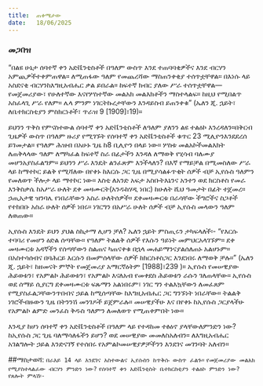 ```yaml
---
title:  ጠቀሜታው
date:   18/06/2025
---
```


### መጋበዝ 


 
“በልዩ ሁኔታ ሰባተኛ ቀን አድቬንቲስቶች በዓለም ውስጥ እንደ ተጠባባቂዎችና እንደ ብርሃን አምጪዎችተቀምጠዋል። ለሚጠፋው ዓለም የመጨረሻው ማስጠንቀቂያ ተሰጥቷቸዋል። በእነሱ ላይ አስደናቂ ብርሃንከእግዚአብሔር ቃል ይበራል። ከፍተኛ ክብር ያለው ሥራ ተሰጥቷቸዋል—የመጀመሪያው፣ የሁለተኛው እናየሦስተኛው መልአክ መልእክቶችን ማስተላልፍ። ከዚህ የሚበልጥ አስፈላጊ ሥራ የለም። ሌላ ምንም ነገርትኩረታቸውን እንዳይስብ ይጠንቀቁ” (ኤለን ጂ. ኋይት፣ ለቤተክርስቲያን ምስክርነቶች፣ ጥራዝ 9 [1909]፣19)።
 
ይህንን ጥቅስ የምናስተውል ሰባተኛ ቀን አድቬንቲስቶች ለዓለም ያለንን ልዩ ተልዕኮ እንረዳለን።በቅርብ ጊዜዎች ውስጥ በዓለም ዙሪያ የሚገኙት የሰባተኛ ቀን አድቬንቲስቶች ቁጥር 23 ሚሊዮንእንደደረሰ ይገመታል። የዓለም  ሕዝብ በአሁኑ ጊዜ ከ8 ቢሊዮን በላይ ነው። ሦስቱ መልአኮችመልእክት ለጠቅላላው ዓለም ለማካፈል ከፍተኛ ስራ በፊታችን እንዳለ ለማወቅ የሂሳብ ባለሙያ መሆንአያስፈልግም። ይህንን ሥራ እንዴት ልንፈጽም እንችላለን?
በእኛ የማይቻል በሚመስለው ሥራ ላይ ከማተኮር ይልቅ የሚሻለው በየቀኑ ከእርሱ ጋር ጊዜ በሚያሳልፉጥቂት ሰዎች ብቻ ኢየሱስ ዓለምን የመለወጥ ችሎታ ላይ ማተኮር ነው። እስቲ ለአንድ አፍታ አስቡትእኔንና አንተን ወደ ክርስቶስ የመራ እንቅስቃሴ ከአሥራ ሁለት ደቀ መዛሙርት(አንዱከሃዲ ነበር) ከሁለት ሺህ ዓመታት በፊት ተጀመረ። ኃጢአታዊ ዝንባሌ የነበራቸውን አስራ ሁለትሰዎች። ደቀመዛሙርቱ በራሳቸው ችግሮችና ስጋቶች የተከበቡ አስራ ሁለት ሰዎች ነበሩ። ነገርግን በአሥራ ሁለት ሰዎች ብቻ ኢየሱስ መላውን ዓለም ለወጠው።
 
ኢየሱስ እንዴት ይህን ያህል ስኬታማ ሊሆን ቻለ? ኤለን ኋይት ምስጢሩን ታካፍላለች፡- “የእርሱ ተባባሪ የመሆን ዕድል ሰጣቸው። የዓለም ትልልቅ ሰዎች የእሱን ዓይነት መምህርአላገኙም። ደቀ መዛሙርቱ አዳኛችን የሰጣቸውን ስልጠና ካጠናቀቁ በኋላ መሐይማንናያልሰለጠኑ አልሆኑም። በአስተሳሰብና በባሕርይ እርሱን በመምሰላቸው ሰዎች ከክርስቶስጋር እንደነበሩ ለማወቅ ቻሉ።” (ኤለን ጂ. ኋይት፣ ከዘመናት ምኞት የመጀመሪያ አማርኛዕትም [1988]፣239 )። ኢየሱስ የመሠዊያው ሕይወቱን፣ የአምልኮ ሕይወቱን፣ የአምልኮ እናለአብ የመቀደስ ሕይወቱን ራሱን ገለጠላቸው። ኢየሱስ ወደ ሰማይ ሲያርግ ደቀመዛሙርቱ ፍጹማን አልነበሩም፣ ነገር ግን ተልእኳቸውን ለመፈጸም የሚያስፈልጋቸውንጥበብና ኃይል ከሚሰጣቸው ከእግዚአብሔር ጋር ግንኙነት ነበራቸው። ትልልቅ ነገሮችብዙውን ጊዜ በትንንሽ መንገዶች ይጀምራሉ። መሠዊያችሁ እና በየቀኑ ከኢየሱስ ጋርያላችሁ የአምልኮ ልምድ መንፈስ ቅዱስ ዓለምን ለመለወጥ የሚጠቀምበት ነው።
 
እንዲያ ከሆነ ሰባተኛ ቀን አድቬንቲስቶች በዓለም ላይ የተዳከመ ተፅዕኖ ያላቸውለምንድን ነው? ከኢየሱስ ጋር ጊዜ ባለማሳለፋችን ይሆን? ወደ መሠዊያው መመለስአለብን። ለእግዚአብሔር አገልግሎት ኃይል እንድናገኝ የተሰበሩ የአምልኮመሠዊያዎቻችንን እንደገና መገንባት አለብን።

##ማስታወሻ:
`በራእይ 14 ላይ እንደገና አስተውልና ኢየሱስን ከጥቅሱ ውስጥ ፈልጉ።`
`የመጀመሪያው መልአክ የሚያስተላልፈው ብርሃን ምንድን ነው?`
`የሰባተኛ ቀን አድቬንቲስት ቤተክርስቲያን ተልዕኮ ምንድን ነው?`
`የጸሎት ምላሽ፡-`

